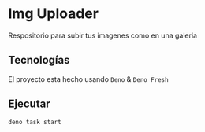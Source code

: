 # Img Uploader
Respositorio para subir tus imagenes como en una galeria

## Tecnologías
El proyecto esta hecho usando `Deno` & `Deno Fresh`

## Ejecutar
```
deno task start
```